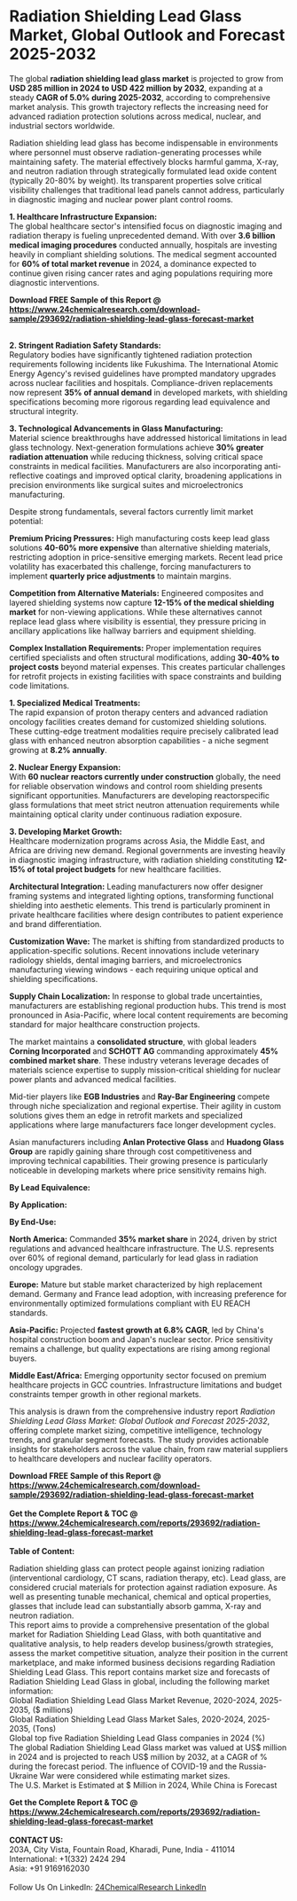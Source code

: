 <h1>Radiation Shielding Lead Glass Market, Global Outlook and Forecast 2025-2032</h1><p>The global <strong>radiation shielding lead glass market</strong> is projected to grow from <strong>USD 285 million in 2024 to USD 422 million by 2032</strong>, expanding at a steady <strong>CAGR of 5.0% during 2025-2032</strong>, according to comprehensive market analysis. This growth trajectory reflects the increasing need for advanced radiation protection solutions across medical, nuclear, and industrial sectors worldwide.</p><p>Radiation shielding lead glass has become indispensable in environments where personnel must observe radiation-generating processes while maintaining safety. The material effectively blocks harmful gamma, X-ray, and neutron radiation through strategically formulated lead oxide content (typically 20-80% by weight). Its transparent properties solve critical visibility challenges that traditional lead panels cannot address, particularly in diagnostic imaging and nuclear power plant control rooms.</p><p><strong>1. Healthcare Infrastructure Expansion:</strong><br>
The global healthcare sector's intensified focus on diagnostic imaging and radiation therapy is fueling unprecedented demand. With over <strong>3.6 billion medical imaging procedures</strong> conducted annually, hospitals are investing heavily in compliant shielding solutions. The medical segment accounted for <strong>60% of total market revenue</strong> in 2024, a dominance expected to continue given rising cancer rates and aging populations requiring more diagnostic interventions.</p><div><b>Download FREE Sample of this Report @ 
            <a href="https://www.24chemicalresearch.com/download-sample/293692/radiation-shielding-lead-glass-forecast-market">
            https://www.24chemicalresearch.com/download-sample/293692/radiation-shielding-lead-glass-forecast-market</a></b></div><br><p><strong>2. Stringent Radiation Safety Standards:</strong><br>
Regulatory bodies have significantly tightened radiation protection requirements following incidents like Fukushima. The International Atomic Energy Agency's revised guidelines have prompted mandatory upgrades across nuclear facilities and hospitals. Compliance-driven replacements now represent <strong>35% of annual demand</strong> in developed markets, with shielding specifications becoming more rigorous regarding lead equivalence and structural integrity.</p><p><strong>3. Technological Advancements in Glass Manufacturing:</strong><br>
Material science breakthroughs have addressed historical limitations in lead glass technology. Next-generation formulations achieve <strong>30% greater radiation attenuation</strong> while reducing thickness, solving critical space constraints in medical facilities. Manufacturers are also incorporating anti-reflective coatings and improved optical clarity, broadening applications in precision environments like surgical suites and microelectronics manufacturing.</p><p>Despite strong fundamentals, several factors currently limit market potential:</p><p><strong>Premium Pricing Pressures:</strong> High manufacturing costs keep lead glass solutions <strong>40-60% more expensive</strong> than alternative shielding materials, restricting adoption in price-sensitive emerging markets. Recent lead price volatility has exacerbated this challenge, forcing manufacturers to implement <strong>quarterly price adjustments</strong> to maintain margins.</p><p><strong>Competition from Alternative Materials:</strong> Engineered composites and layered shielding systems now capture <strong>12-15% of the medical shielding market</strong> for non-viewing applications. While these alternatives cannot replace lead glass where visibility is essential, they pressure pricing in ancillary applications like hallway barriers and equipment shielding.</p><p><strong>Complex Installation Requirements:</strong> Proper implementation requires certified specialists and often structural modifications, adding <strong>30-40% to project costs</strong> beyond material expenses. This creates particular challenges for retrofit projects in existing facilities with space constraints and building code limitations.</p><p><strong>1. Specialized Medical Treatments:</strong><br>
The rapid expansion of proton therapy centers and advanced radiation oncology facilities creates demand for customized shielding solutions. These cutting-edge treatment modalities require precisely calibrated lead glass with enhanced neutron absorption capabilities - a niche segment growing at <strong>8.2% annually</strong>.</p><p><strong>2. Nuclear Energy Expansion:</strong><br>
With <strong>60 nuclear reactors currently under construction</strong> globally, the need for reliable observation windows and control room shielding presents significant opportunities. Manufacturers are developing reactorspecific glass formulations that meet strict neutron attenuation requirements while maintaining optical clarity under continuous radiation exposure.</p><p><strong>3. Developing Market Growth:</strong><br>
Healthcare modernization programs across Asia, the Middle East, and Africa are driving new demand. Regional governments are investing heavily in diagnostic imaging infrastructure, with radiation shielding constituting <strong>12-15% of total project budgets</strong> for new healthcare facilities.</p><p><strong>Architectural Integration:</strong> Leading manufacturers now offer designer framing systems and integrated lighting options, transforming functional shielding into aesthetic elements. This trend is particularly prominent in private healthcare facilities where design contributes to patient experience and brand differentiation.</p><p><strong>Customization Wave:</strong> The market is shifting from standardized products to application-specific solutions. Recent innovations include veterinary radiology shields, dental imaging barriers, and microelectronics manufacturing viewing windows - each requiring unique optical and shielding specifications.</p><p><strong>Supply Chain Localization:</strong> In response to global trade uncertainties, manufacturers are establishing regional production hubs. This trend is most pronounced in Asia-Pacific, where local content requirements are becoming standard for major healthcare construction projects.</p><p>The market maintains a <strong>consolidated structure</strong>, with global leaders <strong>Corning Incorporated</strong> and <strong>SCHOTT AG</strong> commanding approximately <strong>45% combined market share</strong>. These industry veterans leverage decades of materials science expertise to supply mission-critical shielding for nuclear power plants and advanced medical facilities.</p><p>Mid-tier players like <strong>EGB Industries</strong> and <strong>Ray-Bar Engineering</strong> compete through niche specialization and regional expertise. Their agility in custom solutions gives them an edge in retrofit markets and specialized applications where large manufacturers face longer development cycles.</p><p>Asian manufacturers including <strong>Anlan Protective Glass</strong> and <strong>Huadong Glass Group</strong> are rapidly gaining share through cost competitiveness and improving technical capabilities. Their growing presence is particularly noticeable in developing markets where price sensitivity remains high.</p><p><strong>By Lead Equivalence:</strong></p><p><strong>By Application:</strong></p><p><strong>By End-Use:</strong></p><p><strong>North America:</strong> Commanded <strong>35% market share</strong> in 2024, driven by strict regulations and advanced healthcare infrastructure. The U.S. represents over 60% of regional demand, particularly for lead glass in radiation oncology upgrades.</p><p><strong>Europe:</strong> Mature but stable market characterized by high replacement demand. Germany and France lead adoption, with increasing preference for environmentally optimized formulations compliant with EU REACH standards.</p><p><strong>Asia-Pacific:</strong> Projected <strong>fastest growth at 6.8% CAGR</strong>, led by China's hospital construction boom and Japan's nuclear sector. Price sensitivity remains a challenge, but quality expectations are rising among regional buyers.</p><p><strong>Middle East/Africa:</strong> Emerging opportunity sector focused on premium healthcare projects in GCC countries. Infrastructure limitations and budget constraints temper growth in other regional markets.</p><p>This analysis is drawn from the comprehensive industry report <em>Radiation Shielding Lead Glass Market: Global Outlook and Forecast 2025-2032</em>, offering complete market sizing, competitive intelligence, technology trends, and granular segment forecasts. The study provides actionable insights for stakeholders across the value chain, from raw material suppliers to healthcare developers and nuclear facility operators.</p><div><b>Download FREE Sample of this Report @ 
            <a href="https://www.24chemicalresearch.com/download-sample/293692/radiation-shielding-lead-glass-forecast-market">
            https://www.24chemicalresearch.com/download-sample/293692/radiation-shielding-lead-glass-forecast-market</a></b></div><br><div><b>Get the Complete Report & TOC @ 
            <a href="https://www.24chemicalresearch.com/reports/293692/radiation-shielding-lead-glass-forecast-market">
            https://www.24chemicalresearch.com/reports/293692/radiation-shielding-lead-glass-forecast-market</a></b></div><br>
            <b>Table of Content:</b><p>Radiation shielding glass can protect people against ionizing radiation (interventional cardiology, CT scans, radiation therapy, etc). Lead glass, are considered crucial materials for protection against radiation exposure. As well as presenting tunable mechanical, chemical and optical properties, glasses that include lead can substantially absorb gamma, X-ray and neutron radiation.<br />
This report aims to provide a comprehensive presentation of the global market for Radiation Shielding Lead Glass, with both quantitative and qualitative analysis, to help readers develop business/growth strategies, assess the market competitive situation, analyze their position in the current marketplace, and make informed business decisions regarding Radiation Shielding Lead Glass. This report contains market size and forecasts of Radiation Shielding Lead Glass in global, including the following market information:<br />
Global Radiation Shielding Lead Glass Market Revenue, 2020-2024, 2025-2035, ($ millions)<br />
Global Radiation Shielding Lead Glass Market Sales, 2020-2024, 2025-2035, (Tons)<br />
Global top five Radiation Shielding Lead Glass companies in 2024 (%)<br />
The global Radiation Shielding Lead Glass market was valued at US$ million in 2024 and is projected to reach US$ million by 2032, at a CAGR of % during the forecast period. The influence of COVID-19 and the Russia-Ukraine War were considered while estimating market sizes.<br />
The U.S. Market is Estimated at $ Million in 2024, While China is Forecast </p><div><b>Get the Complete Report & TOC @ 
            <a href="https://www.24chemicalresearch.com/reports/293692/radiation-shielding-lead-glass-forecast-market">
            https://www.24chemicalresearch.com/reports/293692/radiation-shielding-lead-glass-forecast-market</a></b></div><br><b>CONTACT US:</b><br>
            203A, City Vista, Fountain Road, Kharadi, Pune, India - 411014<br>
            International: +1(332) 2424 294<br>
            Asia: +91 9169162030 <br><br>
            Follow Us On LinkedIn: <a href="https://www.linkedin.com/company/24chemicalresearch/">24ChemicalResearch LinkedIn</a>